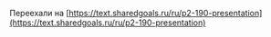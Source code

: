 Переехали на [https://text.sharedgoals.ru/ru/p2-190-presentation](https://text.sharedgoals.ru/ru/p2-190-presentation)
